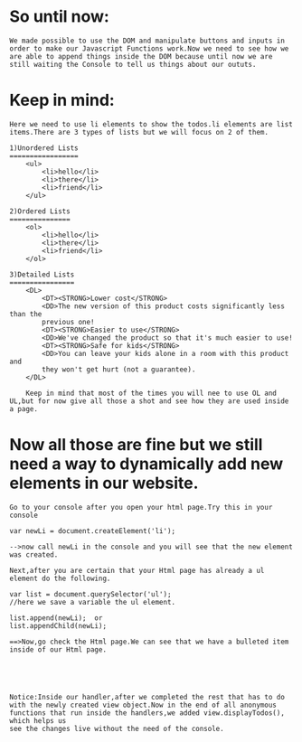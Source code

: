 So until now:
================================================================================
	We made possible to use the DOM and manipulate buttons and inputs in order to make our Javascript Functions work.Now we need to see how we are able to append things inside the DOM because until now we are still waiting the Console to tell us things about our oututs. 

Keep in mind:
================================================================================
	Here we need to use li elements to show the todos.li elements are list items.There are 3 types of lists but we will focus on 2 of them.

	1)Unordered Lists
	=================
		<ul>
			<li>hello</li>
			<li>there</li>
			<li>friend</li>
		</ul>

	2)Ordered Lists
	===============
		<ol>
			<li>hello</li>
			<li>there</li>
			<li>friend</li>
		</ol>

	3)Detailed Lists
	================
		<DL>
			<DT><STRONG>Lower cost</STRONG>
			<DD>The new version of this product costs significantly less than the
			previous one!
			<DT><STRONG>Easier to use</STRONG>
			<DD>We've changed the product so that it's much easier to use!
			<DT><STRONG>Safe for kids</STRONG>
			<DD>You can leave your kids alone in a room with this product and
			they won't get hurt (not a guarantee).
		</DL>

		Keep in mind that most of the times you will nee to use OL and UL,but for now give all those a shot and see how they are used inside a page.

Now all those are fine but we still need a way to dynamically add new elements in our website.
================================================================================
	Go to your console after you open your html page.Try this in your console

	var newLi = document.createElement('li');

	-->now call newLi in the console and you will see that the new element was created.

	Next,after you are certain that your Html page has already a ul element do the following.

	var list = document.querySelector('ul');
	//here we save a variable the ul element.

	list.append(newLi);  or
	list.appendChild(newLi);

	==>Now,go check the Html page.We can see that we have a bulleted item inside of our Html page.





	Notice:Inside our handler,after we completed the rest that has to do with the newly created view object.Now in the end of all anonymous functions that run inside the handlers,we added view.displayTodos(), which helps us
	see the changes live without the need of the console.